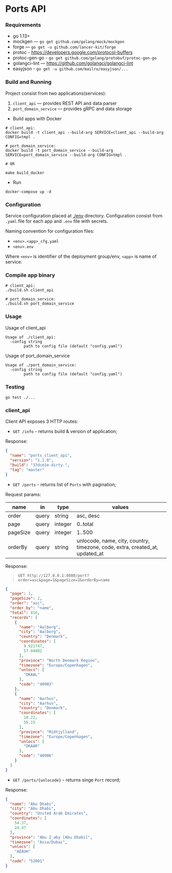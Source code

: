 # Ports API

### Requirements 

- go 1.13+ 
- mockgen — `go get github.com/golang/mock/mockgen`
- forge — `go get -u github.com/lancer-kit/forge`
- protoc - https://developers.google.com/protocol-buffers
- protoc-gen-go - `go get github.com/golang/protobuf/protoc-gen-go`
- golangci-lint — https://github.com/golangci/golangci-lint
- easyjson - `go get -u github.com/mailru/easyjson/...`


### Build and Running

Project consist from two applications(services):

1. `client_api` — provides REST API and data parser
1. `port_domain_service` — provides gRPC and data storage

- Build apps with Docker

```shell script
# client_api:
docker build -t client_api --build-arg SERVICE=client_api --build-arg CONFIG=tmpl .

# port_domain_service:
docker build -t port_domain_service --build-arg SERVICE=port_domain_service --build-arg CONFIG=tmpl .

# OR

make build_docker
```

- Run 

```shell script
docker-compose up -d
```

### Configuration

Service configuration placed at [./env](/env) directory. 
Configuration consist from `.yaml` file for each app and `.env` file with secrets.

Naming convention for configuration files:

- `<env>.<app>_cfg.yaml`
- `<env>.env`

Where `<env>` is identifier of the deployment group/env, `<app>` is name of service.

### Compile app binary

```shell script
# client_api:
./build.sh client_api 

# port_domain_service:
./build.sh port_domain_service 
```


### Usage

Usage of client_api 

```text
Usage of ./client_api:
  -config string
        path to config file (default "config.yaml")
```

Usage of port_domain_service 

```text
Usage of ./port_domain_service:
  -config string
        path to config file (default "config.yaml")
```


### Testing

```shell script
go test ./...
```


### client_api

Client API exposes 3 HTTP routes:

- `GET /info` - returns build & version of application;

Response:

```json
{
  "name": "ports_client_api",
  "version": "1.1.0",
  "build": "37dce1e-dirty.",
  "tag": "master"
}
```

- `GET /ports` - returns list of `Ports` with pagination;

Request params:

| name     | in    | type    | values                                                                       |
|----------|-------|---------|------------------------------------------------------------------------------|
| order    | query | string  | asc, desc                                                                    |
| page     | query | integer | 0..total                                                                     |
| pageSize | query | integer | 1..500                                                                       |
| orderBy  | query | string  | unlocode, name, city, country, timezone, code, extra, created_at, updated_at |


Response:

> `GET http://127.0.0.1:8080/port?order=asc&page=1&pageSize=2&orderBy=name`

```json
{
  "page": 1,
  "pageSize": 2,
  "order": "asc",
  "order_by": "name",
  "total": 816,
  "records": [
    {
      "name": "Aalborg",
      "city": "Aalborg",
      "country": "Denmark",
      "coordinates": [
        9.921747,
        57.04882
      ],
      "province": "North Denmark Region",
      "timezone": "Europe/Copenhagen",
      "unlocs": [
        "DKAAL"
      ],
      "code": "40903"
    },
    {
      "name": "Aarhus",
      "city": "Aarhus",
      "country": "Denmark",
      "coordinates": [
        10.22,
        56.15
      ],
      "province": "Midtjylland",
      "timezone": "Europe/Copenhagen",
      "unlocs": [
        "DKAAR"
      ],
      "code": "40906"
    }
  ]
}
```

- `GET /ports/{unlocode}` - returns singe `Port` record;

Response:

```json
{
  "name": "Abu Dhabi",
  "city": "Abu Dhabi",
  "country": "United Arab Emirates",
  "coordinates": [
    54.37,
    24.47
  ],
  "province": "Abu Z¸aby [Abu Dhabi]",
  "timezone": "Asia/Dubai",
  "unlocs": [
    "AEAUH"
  ],
  "code": "52001"
}
```


